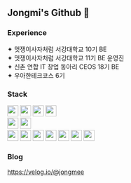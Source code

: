 ## Jongmi's Github 👋

### Experience 
✦ 멋쟁이사자처럼 서강대학교 10기 BE<br>
✦ 멋쟁이사자처럼 서강대학교 11기 BE 운영진<br>
✦ 신촌 연합 IT 창업 동아리 CEOS 18기 BE<br>
✦ 우아한테크코스 6기<br>


### Stack
<div>
 <img src="https://img.shields.io/badge/java-007396?style=for-the-badge&logo=java&logoColor=white" height = 25/>
 <img src="https://img.shields.io/badge/springboot-6DB33F?style=for-the-badge&logo=springboot&logoColor=white"height = 25/>
 <img src="https://img.shields.io/badge/springsecurity-6DB33F?style=for-the-badge&logo=springsecurity&logoColor=white" height = 25/>
 <img src="https://img.shields.io/badge/junit5-25A162?style=for-the-badge&logo=junit5&logoColor=white" height = 25/><br>
 <img src="https://img.shields.io/badge/Python-3776AB?style=for-the-badge&logo=Python&logoColor=white" height = 25/>
 <img src="https://img.shields.io/badge/django-092E20?style=for-the-badge&logo=django&logoColor=white" height = 25><br>
 <img src="https://img.shields.io/badge/amazonec2-FF9900?style=for-the-badge&logo=amazonec2&logoColor=white" height = 25/>
 <img src="https://img.shields.io/badge/amazons3-569A31?style=for-the-badge&logo=amazons3&logoColor=white" height = 25/>
 <img src="https://img.shields.io/badge/amazonrds-527FFF?style=for-the-badge&logo=amazonrds&logoColor=white" height = 25/>
 <img src="https://img.shields.io/badge/redis-DC382D?style=for-the-badge&logo=redis&logoColor=white" height = 25/>
 <img src="https://img.shields.io/badge/mysql-4479A1?style=for-the-badge&logo=mysql&logoColor=white" height = 25/>
  <img src="https://img.shields.io/badge/mongodb-47A248?style=for-the-badge&logo=mongodb&logoColor=white" height = 25/>
 <img src="https://img.shields.io/badge/sqlite-yellow?style=for-the-badge&logo=sqlite&logoColor=white" height = 25/>
</div>


### Blog
https://velog.io/@jongmee
